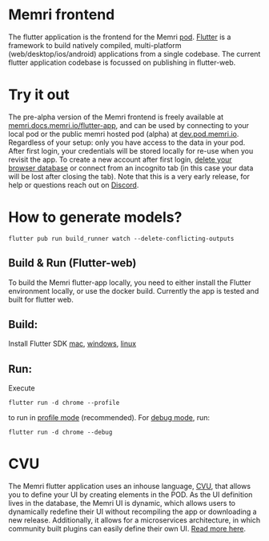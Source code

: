 # Memri frontend
The flutter application is the frontend for the Memri [pod](https://gitlab.memri.io/memri/pod). [Flutter](https://flutter.dev/) is a framework to build natively compiled, multi-platform (web/desktop/ios/android) applications from a single codebase. The current flutter application codebase is focussed on publishing in flutter-web.

# Try it out
The pre-alpha version of the Memri frontend is freely available at [memri.docs.memri.io/flutter-app](https://memri.docs.memri.io/flutter-app/#/), and can be used by connecting to your local pod or the public memri hosted pod (alpha) at [dev.pod.memri.io](https://dev.pod.memri.io/). Regardless of your setup: only you have access to the data in your pod. After first login, your credentials will be stored locally for re-use when you revisit the app. To create a new account after first login, [delete your browser database](https://stackoverflow.com/questions/9384128/how-to-delete-indexeddb#answer-9389289) or connect from an incognito tab (in this case your data will be lost after closing the tab). Note that this is a very early release, for help or questions reach out on [Discord]("https://discord.com/invite/BcRfajJk4k").

# How to generate models?

```
flutter pub run build_runner watch --delete-conflicting-outputs
```

## Build & Run (Flutter-web)

To build the Memri flutter-app locally, you need to either install the Flutter environment locally, or use the docker build. Currently the app is tested and built for flutter web.

## Build:
Install Flutter SDK [mac](https://flutter.dev/docs/get-started/install/macos), [windows](https://flutter.dev/docs/get-started/install/windows), [linux](https://flutter.dev/docs/get-started/install/linux)

## Run:
Execute 
```
flutter run -d chrome --profile
``` 
to run in [profile mode](https://docs.flutter.dev/testing/build-modes#profile) (recommended). For [debug mode](https://docs.flutter.dev/testing/build-modes#debug), run:
```
flutter run -d chrome --debug
```
# CVU
The Memri flutter application uses an inhouse language, [CVU](./docs/cvu-intro), that allows you to define your UI by creating elements in the POD. As the UI definition lives in the database, the Memri UI is dynamic, which allows users to dynamically redefine their UI without recompiling the app or downloading a new release. Additionally, it allows for a microservices architecture, in which community built plugins can easily define their own UI. [Read more here](./docs/cvu-intro).


